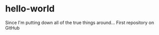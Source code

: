 hello-world
===========
Since I'm putting down all of the true things around...
First repository on GitHub
